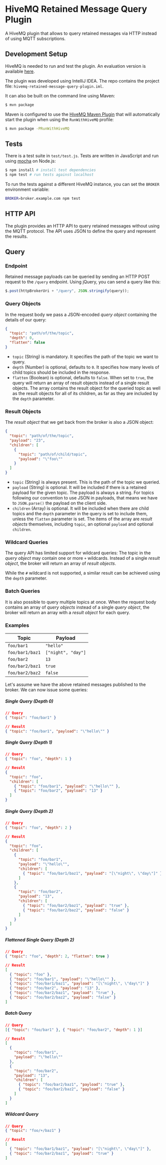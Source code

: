 # HiveMQ Retained Message Query Plugin

A HiveMQ plugin that allows to query retained messages via HTTP instead of using MQTT subscriptions.

## Development Setup

HiveMQ is needed to run and test the plugin. An evaluation version is available [here](http://www.hivemq.com/downloads/).

The plugin was developed using IntelliJ IDEA. The repo contains the project file: `hivemq-retained-message-query-plugin.iml`.

It can also be built on the command line using Maven:

```bash
$ mvn package
```

Maven is configured to use the [HiveMQ Maven Plugin](http://www.hivemq.com/docs/plugins/latest/#maven-plugin-chapter) that will automatically start the plugin when using the `RunWithHiveMQ` profile:

```bash
$ mvn package -PRunWithHiveMQ
```

## Tests

There is a test suite in `test/test.js`. Tests are written in JavaScript and run using [mocha](http://mochajs.org/) on Node.js:

```bash
$ npm install # install test dependencies
$ npm test # run tests against localhost
```

To run the tests against a different HiveMQ instance, you can set the `BROKER` environment variable:

```bash
BROKER=broker.example.com npm test
```

## HTTP API

The plugin provides an HTTP API to query retained messages without using the MQTT protocol. The API uses JSON to define the query and represent the results.

## Query

### Endpoint

Retained message payloads can be queried by sending an HTTP POST request to the `/query` endpoint. Using jQuery, you can send a query like this:

```javascript
$.post(httpBrokerUri + "/query", JSON.stringify(query));
```

### Query Objects

In the request body we pass a JSON-encoded *query object* containing the details of our query:

```json
{
  "topic": "path/of/the/topic",
  "depth": 0,
  "flatten": false
}
```

* `topic` (String) is mandatory. It specifies the path of the topic we want to query.
* `depth` (Number) is optional, defaults to `0`. It specifies how many levels of child topics should be included in the response.
* `flatten` (Boolean) is optional, defaults to `false`. When set to `true`, the query will return an array of result objects instead of a single result objects. The array contains the result object for the queried topic as well as the result objects for all of its children, as far as they are included by the `depth` parameter.

### Result Objects

The *result object* that we get back from the broker is also a JSON object:

```json
{
  "topic": "path/of/the/topic",
  "payload": "23",
  "children": [
    {
      "topic": "path/of/child/topic",
      "payload": "\"foo\""
    }
  ]
}
```

* `topic` (String) is always present. This is the path of the topic we queried.
* `payload` (String) is optional. It will be included if there is a retained payload for the given topic. The payload is always a string. For topics following our convention to use JSON in payloads, that means we have to `JSON.parse()` the payload on the client side.
* `children` (Array) is optional. It will be included when there are child topics and the `depth` parameter in the query is set to include them, unless the `flatten` parameter is set. The items of the array are *result objects* themselves, including `topic`, an optional `payload` and optional `children`.

### Wildcard Queries

The query API has limited support for wildcard queries: The topic in the *query object* may contain one or more `+` wildcards. Instead of a single *result object*, the broker will return an array of *result objects*.

While the `#` wildcard is not supported, a similar result can be achieved using the `depth` parameter.

### Batch Queries

It is also possible to query multiple topics at once. When the request body contains an array of *query objects* instead of a single *query object*, the broker will return an array with a *result object* for each query.

### Examples

Topic           | Payload
--------------- | -------
`foo/bar1`      | `"hello"`
`foo/bar1/baz1` | `["night", "day"]`
`foo/bar2`      | `13`
`foo/bar2/baz1` | `true`
`foo/bar2/baz2` | `false`

Let's assume we have the above retained messages published to the broker. We can now issue some queries:

##### Single Query (Depth 0)

```json
// Query
{ "topic": "foo/bar1" }

// Result
{ "topic": "foo/bar1", "payload": "\"hello\"" }
```

##### Single Query (Depth 1)

```json
// Query
{ "topic": "foo", "depth": 1 }

// Result
{
  "topic": "foo",
  "children": [
    { "topic": "foo/bar1", "payload": "\"hello\"" },
    { "topic": "foo/bar2", "payload": "13" }
  ]
}
```

##### Single Query (Depth 2)

```json
// Query
{ "topic": "foo", "depth": 2 }

// Result
{
  "topic": "foo",
  "children": [
    {
      "topic": "foo/bar1",
      "payload": "\"hello\"",
      "children": [
        { "topic": "foo/bar1/baz1", "payload": "[\"night\", \"day\"]" }
      ]
    },
    {
      "topic": "foo/bar2",
      "payload": "13",
      "children": [
        { "topic": "foo/bar2/baz1", "payload": "true" },
        { "topic": "foo/bar2/baz2", "payload": "false" }
      ]
    }
  ]
}
```

##### Flattened Single Query (Depth 2)

```json
// Query
{ "topic": "foo", "depth": 2, "flatten": true }

// Result
[
  { "topic": "foo" },
  { "topic": "foo/bar1", "payload": "\"hello\"" },
  { "topic": "foo/bar1/baz1", "payload": "[\"night\", \"day\"]" }
  { "topic": "foo/bar2", "payload": "13" },
  { "topic": "foo/bar2/baz1", "payload": "true" },
  { "topic": "foo/bar2/baz2", "payload": "false" }
]
```

##### Batch Query

```json
// Query
[{ "topic": "foo/bar1" }, { "topic": "foo/bar2", "depth": 1 }]

// Result
[
  {
    "topic": "foo/bar1",
    "payload": "\"hello\""
  },
  {
    "topic": "foo/bar2",
    "payload": "13",
    "children": [
      { "topic": "foo/bar2/baz1", "payload": "true" },
      { "topic": "foo/bar2/baz2", "payload": "false" }
    ]
  }
]
```

##### Wildcard Query

```json
// Query
{ "topic": "foo/+/baz1" }

// Result
[
  { "topic": "foo/bar1/baz1", "payload": "[\"night\", \"day\"]" },
  { "topic": "foo/bar2/baz1", "payload": "true" }
]
```
